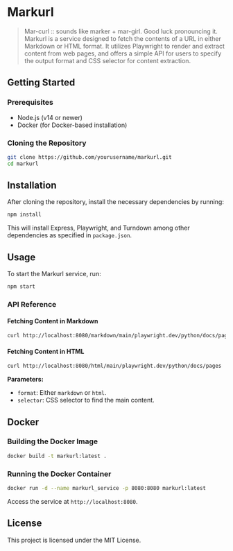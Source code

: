 # Markurl

> Mar-curl :: sounds like marker + mar-girl. Good luck pronouncing it.
Markurl is a service designed to fetch the contents of a URL in either Markdown or HTML format. It utilizes Playwright to render and extract content from web pages, and offers a simple API for users to specify the output format and CSS selector for content extraction.

## Getting Started

### Prerequisites
- Node.js (v14 or newer)
- Docker (for Docker-based installation)

### Cloning the Repository
```sh
git clone https://github.com/yourusername/markurl.git
cd markurl
```

## Installation
After cloning the repository, install the necessary dependencies by running:
```sh
npm install
```
This will install Express, Playwright, and Turndown among other dependencies as specified in `package.json`.

## Usage
To start the Markurl service, run:
```sh
npm start
```

### API Reference

#### Fetching Content in Markdown
```sh
curl http://localhost:8080/markdown/main/playwright.dev/python/docs/pages
```

#### Fetching Content in HTML
```sh
curl http://localhost:8080/html/main/playwright.dev/python/docs/pages
```

**Parameters:**
- `format`: Either `markdown` or `html`.
- `selector`: CSS selector to find the main content.

## Docker

### Building the Docker Image
```sh
docker build -t markurl:latest .
```

### Running the Docker Container
```sh
docker run -d --name markurl_service -p 8080:8080 markurl:latest
```
Access the service at `http://localhost:8080`.

## License
This project is licensed under the MIT License.
